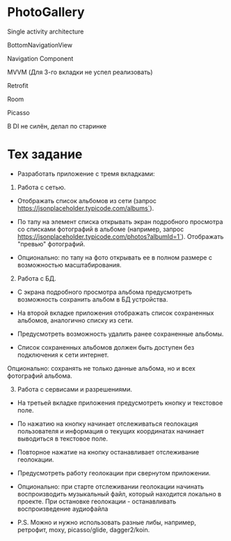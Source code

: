 # PhotoGallery

Single activity architecture

BottomNavigationView

Navigation Component

MVVM (Для 3-го вкладки не успел реализовать)

Retrofit

Room

Picasso

В DI не силён, делал по старинке

# Тех задание

+ Разработать приложение с тремя вкладками:


1. Работа с сетью.

+ Отображать список альбомов из сети (запрос https://jsonplaceholder.typicode.com/albums`). 

+ По тапу на элемент списка открывать экран подробного просмотра со списками фотографий в альбоме (например, запрос https://jsonplaceholder.typicode.com/photos?albumId=1`). Отображать "превью" фотографий.

+ Опционально: по тапу на фото открывать ее в полном размере с возможностью масштабирования.


2. Работа с БД.

+ С экрана подробного просмотра альбома предусмотреть возможность сохранить альбом в БД устройства. 

+ На второй вкладке приложения отображать список сохраненных альбомов, аналогично списку из сети. 

+ Предусмотреть возможность удалить ранее сохраненные альбомы. 

+ Список сохраненных альбомов должен быть доступен без подключения к сети интернет.

Опционально: сохранять не только данные альбома, но и всех фотографий альбома.

3. Работа с сервисами и разрешениями.

+ На третьей вкладке приложения предусмотреть кнопку и текстовое поле. 

+ По нажатию на кнопку начинает отслеживаться геолокация пользователя и информация о текущих координатах начинает выводиться в текстовое поле. 

+ Повторное нажатие на кнопку останавливает отслеживание геолокации. 

+ Предусмотреть работу геолокации при свернутом приложении.

+ Опционально: при старте отслеживании геолокации начинать воспроизводить музыкальный файл, который находится локально в проекте. При остановке геолокации - останавливать воспроизведение аудиофайла

+ P.S. Можно и нужно использовать разные либы, например, ретрофит, moxy, picasso/glide, dagger2/koin.
